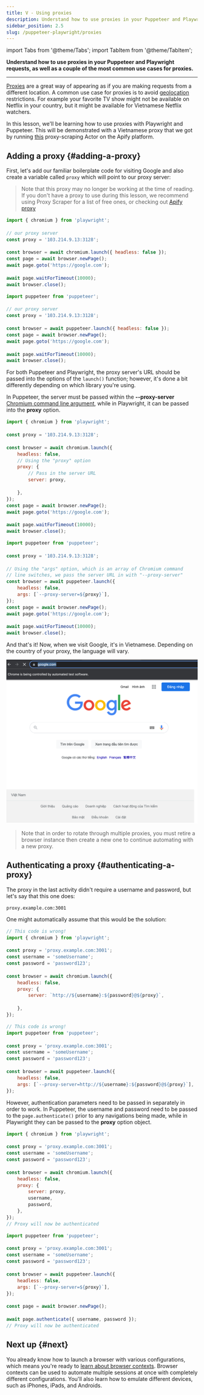 ```yaml
---
title: V - Using proxies
description: Understand how to use proxies in your Puppeteer and Playwright requests, as well as a couple of the most common use cases for proxies.
sidebar_position: 2.5
slug: /puppeteer-playwright/proxies
---
```


import Tabs from '@theme/Tabs';
import TabItem from '@theme/TabItem';

**Understand how to use proxies in your Puppeteer and Playwright requests, as well as a couple of the most common use cases for proxies.**

---

[Proxies](../anti_scraping/mitigation/proxies.md) are a great way of appearing as if you are making requests from a different location. A common use case for proxies is to avoid [geolocation](../anti_scraping/techniques/geolocation.md) restrictions. For example your favorite TV show might not be available on Netflix in your country, but it might be available for Vietnamese Netflix watchers.

In this lesson, we'll be learning how to use proxies with Playwright and Puppeteer. This will be demonstrated with a Vietnamese proxy that we got by running [this](https://apify.com/mstephen190/proxy-scraper) proxy-scraping Actor on the Apify platform.

## Adding a proxy {#adding-a-proxy}

First, let's add our familiar boilerplate code for visiting Google and also create a variable called `proxy` which will point to our proxy server:

> Note that this proxy may no longer be working at the time of reading. If you don't have a proxy to use during this lesson, we recommend using Proxy Scraper for a list of free ones, or checking out [Apify proxy](https://apify.com/proxy)

<Tabs groupId="main">
<TabItem value="Playwright" label="Playwright">

```js
import { chromium } from 'playwright';

// our proxy server
const proxy = '103.214.9.13:3128';

const browser = await chromium.launch({ headless: false });
const page = await browser.newPage();
await page.goto('https://google.com');

await page.waitForTimeout(10000);
await browser.close();
```

</TabItem>
<TabItem value="Puppeteer" label="Puppeteer">

```js
import puppeteer from 'puppeteer';

// our proxy server
const proxy = '103.214.9.13:3128';

const browser = await puppeteer.launch({ headless: false });
const page = await browser.newPage();
await page.goto('https://google.com');

await page.waitForTimeout(10000);
await browser.close();
```

</TabItem>
</Tabs>

For both Puppeteer and Playwright, the proxy server's URL should be passed into the options of the `launch()` function; however, it's done a bit differently depending on which library you're using.

In Puppeteer, the server must be passed within the **--proxy-server** [Chromium command line argument](https://peter.sh/experiments/chromium-command-line-switches/), while in Playwright, it can be passed into the **proxy** option.

<Tabs groupId="main">
<TabItem value="Playwright" label="Playwright">

```js
import { chromium } from 'playwright';

const proxy = '103.214.9.13:3128';

const browser = await chromium.launch({
    headless: false,
    // Using the "proxy" option
    proxy: {
        // Pass in the server URL
        server: proxy,

    },
});
const page = await browser.newPage();
await page.goto('https://google.com');

await page.waitForTimeout(10000);
await browser.close();
```

</TabItem>
<TabItem value="Puppeteer" label="Puppeteer">

```js
import puppeteer from 'puppeteer';

const proxy = '103.214.9.13:3128';

// Using the "args" option, which is an array of Chromium command
// line switches, we pass the server URL in with "--proxy-server"
const browser = await puppeteer.launch({
    headless: false,
    args: [`--proxy-server=${proxy}`],
});
const page = await browser.newPage();
await page.goto('https://google.com');

await page.waitForTimeout(10000);
await browser.close();
```

</TabItem>
</Tabs>

And that's it! Now, when we visit Google, it's in Vietnamese. Depending on the country of your proxy, the language will vary.

![Vietnamese Google](./images/vietnamese-google.png)

> Note that in order to rotate through multiple proxies, you must retire a browser instance then create a new one to continue automating with a new proxy.

## Authenticating a proxy {#authenticating-a-proxy}

The proxy in the last activity didn't require a username and password, but let's say that this one does:

```text
proxy.example.com:3001
```

One might automatically assume that this would be the solution:

<Tabs groupId="main">
<TabItem value="Playwright" label="Playwright">

```js
// This code is wrong!
import { chromium } from 'playwright';

const proxy = 'proxy.example.com:3001';
const username = 'someUsername';
const password = 'password123';

const browser = await chromium.launch({
    headless: false,
    proxy: {
        server: `http://${username}:${password}@${proxy}`,

    },
});
```

</TabItem>
<TabItem value="Puppeteer" label="Puppeteer">

```js
// This code is wrong!
import puppeteer from 'puppeteer';

const proxy = 'proxy.example.com:3001';
const username = 'someUsername';
const password = 'password123';

const browser = await puppeteer.launch({
    headless: false,
    args: [`--proxy-server=http://${username}:${password}@${proxy}`],
});
```

</TabItem>
</Tabs>

However, authentication parameters need to be passed in separately in order to work. In Puppeteer, the username and password need to be passed to the `page.authenticate()` prior to any navigations being made, while in Playwright they can be passed to the **proxy** option object.

<Tabs groupId="main">
<TabItem value="Playwright" label="Playwright">

```js
import { chromium } from 'playwright';

const proxy = 'proxy.example.com:3001';
const username = 'someUsername';
const password = 'password123';

const browser = await chromium.launch({
    headless: false,
    proxy: {
        server: proxy,
        username,
        password,
    },
});
// Proxy will now be authenticated
```

</TabItem>
<TabItem value="Puppeteer" label="Puppeteer">

```js
import puppeteer from 'puppeteer';

const proxy = 'proxy.example.com:3001';
const username = 'someUsername';
const password = 'password123';

const browser = await puppeteer.launch({
    headless: false,
    args: [`--proxy-server=${proxy}`],
});

const page = await browser.newPage();

await page.authenticate({ username, password });
// Proxy will now be authenticated
```

</TabItem>
</Tabs>

## Next up {#next}

You already know how to launch a browser with various configurations, which means you're ready to [learn about browser contexts](./browser_contexts.md). Browser contexts can be used to automate multiple sessions at once with completely different configurations. You'll also learn how to emulate different devices, such as iPhones, iPads, and Androids.
